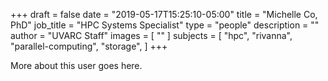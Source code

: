 +++
draft = false
date = "2019-05-17T15:25:10-05:00"
title = "Michelle Co, PhD"
job_title = "HPC Systems Specialist"
type = "people"
description = ""
author = "UVARC Staff"
images = [
  ""
]
subjects = [
  "hpc",
  "rivanna",
  "parallel-computing",
  "storage",
]
+++

More about this user goes here.
